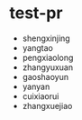 # test-pr


* shengxinjing
* yangtao
* pengxiaolong
* zhangyuxuan
* gaoshaoyun
* yanyan
* cuixiaorui
* zhangxuejiao